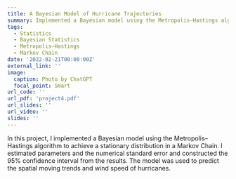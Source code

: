 ```yaml
---
title: A Bayesian Model of Hurricane Trajectories
summary: Implemented a Bayesian model using the Metropolis–Hastings algorithm to predict hurricane trajectories.
tags:
  - Statistics
  - Bayesian Statistics
  - Metropolis–Hastings
  - Markov Chain
date: '2022-02-21T00:00:00Z'
external_link: ''
image:
  caption: Photo by ChatGPT
  focal_point: Smart
url_code: ''
url_pdf: 'project4.pdf'
url_slides: ''
url_video: ''
slides: ''
---
```


In this project, I implemented a Bayesian model using the Metropolis–Hastings algorithm to achieve a stationary distribution in a Markov Chain. I estimated parameters and the numerical standard error and constructed the 95% confidence interval from the results. The model was used to predict the spatial moving trends and wind speed of hurricanes.
